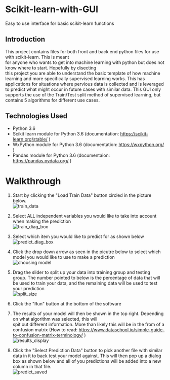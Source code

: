# Scikit-learn-with-GUI
Easy to use interface for basic scikit-learn functions

## Introduction  
This project contains files for both front and back end python files for use with scikit-learn.  This is meant  
for anyone who wants to get into machine learning with python but does not know where to start. Hopefully by disecting  
this project you are able to understand the basic template of how machine learning and more specifically supervised learning 
works. This has applications for situations where pervious data is collected and is leveraged to predict what might occur 
in future cases with similar data. This GUI only supports the use of the Train/Test split method of supervised learning, but  contains 5 algorithms for different use cases.


## Technologies Used  
- Python 3.6  
- Scikit learn module for Python 3.6 (documentation: https://scikit-learn.org/stable/ )  
- WxPython module for Python 3.6 (documentation: https://wxpython.org/ )  
- Pandas module for Python 3.6 (documentaion: https://pandas.pydata.org/ )  

# Walkthrough   
1. Start by clicking the "Load Train Data" button circled in the picture below.  
![train_data](https://user-images.githubusercontent.com/52090139/71197494-bad54d00-225f-11ea-8d64-015bc5cd025c.JPG)  
    
2. Select ALL independent variables you would like to take into account when making the prediction  
![train_diag_box](https://user-images.githubusercontent.com/52090139/71199357-c88cd180-2263-11ea-86fa-0fbd4ea1045d.JPG)
  
3. Select which item you would like to predict for as shown below  
![predict_diag_box](https://user-images.githubusercontent.com/52090139/71199412-e823fa00-2263-11ea-876a-0e2e43794844.JPG)
  
4. Click the drop down arrow as seen in the picutre below to select which model you would like to use to make a prediction  
![choosing model](https://user-images.githubusercontent.com/52090139/71199480-07bb2280-2264-11ea-823a-366fb333470c.JPG)
  
5. Drag the slider to split up your data into training group and testing group. The number pointed to below is the percentage
of data that will be used to train your data, and the remaining data will be used to test your prediction  
![split_size](https://user-images.githubusercontent.com/52090139/71199666-726c5e00-2264-11ea-9212-869762a51361.JPG)  
6. Click the "Run" button at the bottom of the software  

7. The results of your model will then be shown in the top right. Depending on what algorithm was selected, this will  
spit out different information. More than likely this will be in the from of a confusion matrix (How to read: https://www.dataschool.io/simple-guide-to-confusion-matrix-terminology/ )  
![results_display](https://user-images.githubusercontent.com/52090139/71199745-96c83a80-2264-11ea-99a6-9f9218851cb6.JPG)
  
8. Click the "Select Prediction Data" button to pick another file with similar data in it to back test your model against.
This will then pop up a dialog box as shown below and all of you predictions will be added into a new column in that file.  
![predict_saved](https://user-images.githubusercontent.com/52090139/71199755-9f207580-2264-11ea-8e3c-e6598153fa9a.JPG)
